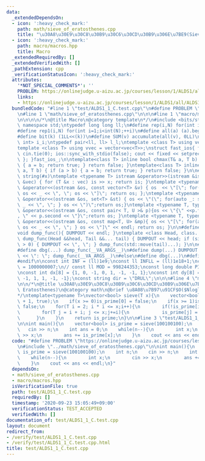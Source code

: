 ```yaml
---
data:
  _extendedDependsOn:
  - icon: ':heavy_check_mark:'
    path: math/sieve_of_eratosthenes.cpp
    title: "\u30A8\u30E9\u30C8\u30B9\u30C6\u30CD\u30B9\u306E\u7BE9(Sieve of Eratosthenes)"
  - icon: ':heavy_check_mark:'
    path: macro/macros.hpp
    title: Macro
  _extendedRequiredBy: []
  _extendedVerifiedWith: []
  _pathExtension: cpp
  _verificationStatusIcon: ':heavy_check_mark:'
  attributes:
    '*NOT_SPECIAL_COMMENTS*': ''
    PROBLEM: https://onlinejudge.u-aizu.ac.jp/courses/lesson/1/ALDS1/all/ALDS1_1_C
    links:
    - https://onlinejudge.u-aizu.ac.jp/courses/lesson/1/ALDS1/all/ALDS1_1_C
  bundledCode: "#line 1 \"test/ALDS1_1_C.test.cpp\"\n#define PROBLEM \"https://onlinejudge.u-aizu.ac.jp/courses/lesson/1/ALDS1/all/ALDS1_1_C\"\
    \n#line 1 \"math/sieve_of_eratosthenes.cpp\"\n\n\n#line 1 \"macro/macros.hpp\"\
    \n\n\n\n/*\n@title Macro\n@category template\n*/\n#include <bits/stdc++.h>\nusing\
    \ namespace std;\ntypedef long long ll;\n#define rep(i,N) for(int i=0;i<int(N);++i)\n\
    #define rep1(i,N) for(int i=1;i<int(N);++i)\n#define all(a) (a).begin(),(a).end()\n\
    #define bit(k) (1LL<<(k))\n#define SUM(v) accumulate(all(v), 0LL)\n\ntypedef pair<int,\
    \ int> i_i;\ntypedef pair<ll, ll> l_l;\ntemplate <class T> using vec = vector<T>;\n\
    template <class T> using vvec = vector<vec<T>>;\nstruct fast_ios{ fast_ios(){\
    \ cin.tie(0); ios::sync_with_stdio(false); cout << fixed << setprecision(20);\
    \ }; }fast_ios_;\n\ntemplate<class T> inline bool chmax(T& a, T b) { if (a < b)\
    \ { a = b; return true; } return false; }\ntemplate<class T> inline bool chmin(T&\
    \ a, T b) { if (a > b) { a = b; return true; } return false; }\n\n#define TOSTRING(x)\
    \ string(#x)\ntemplate <typename T> istream &operator>>(istream &is, vector<T>\
    \ &vec) { for (T &x : vec) is >> x; return is; }\ntemplate <typename T> ostream\
    \ &operator<<(ostream &os, const vector<T> &v) { os  << \"[\"; for(auto _: v)\
    \ os << _ << \", \"; os << \"]\"; return os; };\ntemplate <typename T> ostream\
    \ &operator<<(ostream &os, set<T> &st) { os << \"(\"; for(auto _: st) { os <<\
    \ _ << \", \"; } os << \")\";return os;}\ntemplate <typename T, typename U> ostream\
    \ &operator<<(ostream &os, const pair< T, U >& p){os << \"{\" <<p.first << \"\
    , \" << p.second << \"}\";return os; }\ntemplate <typename T, typename U> ostream\
    \ &operator<<(ostream &os, const map<T, U> &mp){ os << \"[\"; for(auto _: mp){\
    \ os << _ << \", \"; } os << \"]\" << endl; return os; }\n\n#define DUMPOUT cerr\n\
    void dump_func(){ DUMPOUT << endl; }\ntemplate <class Head, class... Tail> void\
    \ dump_func(Head &&head, Tail &&... tail) { DUMPOUT << head; if (sizeof...(Tail)\
    \ > 0) { DUMPOUT << \", \"; } dump_func(std::move(tail)...); }\n\n#ifdef DEBUG\n\
    #define dbg(...) dump_func(__VA_ARGS__)\n#define dump(...) DUMPOUT << string(#__VA_ARGS__)\
    \ << \": \"; dump_func(__VA_ARGS__)\n#else\n#define dbg(...)\n#define dump(...)\n\
    #endif\n\nconst int INF = (ll)1e9;\nconst ll INFLL = (ll)1e18+1;\nconst ll MOD\
    \ = 1000000007;\n// const ll MOD = 998244353;\nconst long double PI = acos(-1.0);\n\
    \nconst int dx[8] = {1, 0, -1, 0, 1, -1, -1, 1};\nconst int dy[8] = {0, 1, 0,\
    \ -1, 1, 1, -1, -1};\nconst string dir = \"DRUL\";\n\n\n#line 4 \"math/sieve_of_eratosthenes.cpp\"\
    \n\n/*\n@title \u30A8\u30E9\u30C8\u30B9\u30C6\u30CD\u30B9\u306E\u7BE9(Sieve of\
    \ Eratosthenes)\n@category math\n@brief \u8A08\u7B97\u91CF$O($NloglogN$)$\n\n\
    */\ntemplate<typename T>\nvector<bool> sieve(T x){\n    vector<bool> is_prime(x\
    \ + 1, true);\n    if(x >= 0)is_prime[0] = false;\n    if(x >= 1)is_prime[1] =\
    \ false;\n    for(T i = 2; i * i <= x;i++){\n        if(!is_prime[i])continue;\n\
    \        for(T j = i + i; j <= x;j+=i){\n            is_prime[j] = false;\n  \
    \      }\n    }\n    return is_prime;\n}\n\n#line 3 \"test/ALDS1_1_C.test.cpp\"\
    \n\nint main(){\n    vector<bool> is_prime = sieve(100100100);\n    int n;\n \
    \   cin >> n;\n    int ans = 0;\n    while(n--){\n        int x;\n        cin\
    \ >> x;\n        ans += is_prime[x];\n    }\n    cout << ans << endl;\n}\n"
  code: "#define PROBLEM \"https://onlinejudge.u-aizu.ac.jp/courses/lesson/1/ALDS1/all/ALDS1_1_C\"\
    \n#include \"../math/sieve_of_eratosthenes.cpp\"\n\nint main(){\n    vector<bool>\
    \ is_prime = sieve(100100100);\n    int n;\n    cin >> n;\n    int ans = 0;\n\
    \    while(n--){\n        int x;\n        cin >> x;\n        ans += is_prime[x];\n\
    \    }\n    cout << ans << endl;\n}"
  dependsOn:
  - math/sieve_of_eratosthenes.cpp
  - macro/macros.hpp
  isVerificationFile: true
  path: test/ALDS1_1_C.test.cpp
  requiredBy: []
  timestamp: '2020-09-23 15:05:49+09:00'
  verificationStatus: TEST_ACCEPTED
  verifiedWith: []
documentation_of: test/ALDS1_1_C.test.cpp
layout: document
redirect_from:
- /verify/test/ALDS1_1_C.test.cpp
- /verify/test/ALDS1_1_C.test.cpp.html
title: test/ALDS1_1_C.test.cpp
---
```

